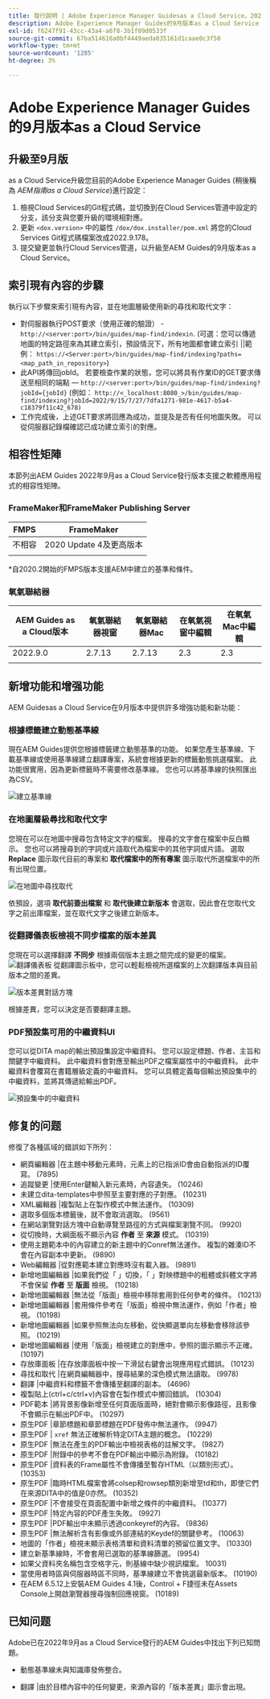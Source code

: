 ```yaml
---
title: 發行說明 | Adobe Experience Manager Guidesas a Cloud Service，2022年9月發行
description: Adobe Experience Manager Guides的9月版本as a Cloud Service
exl-id: f6247f91-43cc-43a4-a6f8-3b1f09d0533f
source-git-commit: 67ba514616a0bf4449aeda035161d1caae0c3f50
workflow-type: tm+mt
source-wordcount: '1285'
ht-degree: 3%

---
```


# Adobe Experience Manager Guides的9月版本as a Cloud Service

## 升級至9月版

as a Cloud Service升級您目前的Adobe Experience Manager Guides (稍後稱為 *AEM指南as a Cloud Service*)進行設定：
1. 檢視Cloud Services的Git程式碼，並切換到在Cloud Services管道中設定的分支，該分支與您要升級的環境相對應。
1. 更新 `<dox.version>` 中的屬性 `/dox/dox.installer/pom.xml` 將您的Cloud Services Git程式碼檔案改成2022.9.178。
1. 提交變更並執行Cloud Services管道，以升級至AEM Guides的9月版本as a Cloud Service。

## 索引現有內容的步驟

執行以下步驟來索引現有內容，並在地圖層級使用新的尋找和取代文字：
* 對伺服器執行POST要求（使用正確的驗證） - `http://<server:port>/bin/guides/map-find/indexin`.
(可選：您可以傳遞地圖的特定路徑來為其建立索引，預設情況下，所有地圖都會建立索引 ||範例：   `https://<Server:port>/bin/guides/map-find/indexing?paths=<map_path_in_repository>`)
* 此API將傳回jobId。 若要檢查作業的狀態，您可以將具有作業ID的GET要求傳送至相同的端點 —  `http://<server:port>/bin/guides/map-find/indexing?jobId={jobId}`
(例如： `http://<_localhost:8080_>/bin/guides/map-find/indexing?jobId=2022/9/15/7/27/7dfa1271-981e-4617-b5a4-c18379f11c42_678)`
* 工作完成後，上述GET要求將回應為成功，並提及是否有任何地圖失敗。 可以從伺服器記錄檔確認已成功建立索引的對應。


## 相容性矩陣

本節列出AEM Guides 2022年9月as a Cloud Service發行版本支援之軟體應用程式的相容性矩陣。

### FrameMaker和FrameMaker Publishing Server

| FMPS | FrameMaker |
| --- | --- |
| 不相容 | 2020 Update 4及更高版本 |
|  |  |

*自2020.2開始的FMPS版本支援AEM中建立的基準和條件。

### 氧氣聯結器

| AEM Guides as a Cloud版本 | 氧氣聯結器視窗 | 氧氣聯結器Mac | 在氧氣視窗中編輯 | 在氧氣Mac中編輯 |
| --- | --- | --- | --- | --- |
| 2022.9.0 | 2.7.13 | 2.7.13 | 2.3 | 2.3 |
|  |  |  |  |


## 新增功能和增强功能

AEM Guidesas a Cloud Service在9月版本中提供許多增強功能和新功能：


### 根據標籤建立動態基準線

現在AEM Guides提供您根據標籤建立動態基準的功能。 如果您產生基準線、下載基準線或使用基準線建立翻譯專案，系統會根據更新的標籤動態挑選檔案。 此功能很實用，因為更新標籤時不需要修改基準線。
您也可以將基準線的快照匯出為CSV。

![建立基準線](assets/dynamic-baseline.png)

### 在地圖層級尋找和取代文字

您現在可以在地圖中搜尋包含特定文字的檔案。 搜尋的文字會在檔案中反白顯示。 您也可以將搜尋到的字詞或片語取代為檔案中的其他字詞或片語。
選取 **Replace** 圖示取代目前的專案和 **取代檔案中的所有專案** 圖示取代所選檔案中的所有出現位置。

![在地圖中尋找取代](assets/map-find-replace.png)

依預設，選項 **取代前簽出檔案** 和 **取代後建立新版本** 會選取，因此會在您取代文字之前出庫檔案，並在取代文字之後建立新版本。

### 從翻譯儀表板檢視不同步檔案的版本差異

您現在可以選擇翻譯 **不同步** 根據兩個版本主題之間完成的變更的檔案。\
![翻譯儀表板](assets/translation-version-diff.png)
從翻譯圖示板中，您可以輕鬆檢視所選檔案的上次翻譯版本與目前版本之間的差異。

![版本差異對話方塊](assets/version-diff.png)

根據差異，您可以決定是否要翻譯主題。

### PDF預設集可用的中繼資料UI

您可以從DITA map的輸出預設集設定中繼資料。 您可以設定標題、作者、主旨和關鍵字中繼資料。 此中繼資料會對應至輸出PDF之檔案屬性中的中繼資料。
此中繼資料會覆寫在書籍層級定義的中繼資料。 您可以具體定義每個輸出預設集中的中繼資料，並將其傳遞給輸出PDF。

![預設集中的中繼資料](assets/preset-metadata.png)


## 修复的问题

修復了各種區域的錯誤如下所列：

* 網頁編輯器 |在主題中移動元素時，元素上的已指派ID會由自動指派的ID覆寫。 (7895)
* 追蹤變更 |使用Enter鍵輸入新元素時，內容遺失。 (10246)
* 未建立dita-templates中參照至主要對應的子對應。 (10231)
* XML編輯器 |複製貼上在製作模式中無法運作。 (10309)
* 選取多個版本標籤後，就不會取消選取。 (9561)
* 在網站瀏覽對話方塊中自動導覽至路徑的方式與檔案瀏覽不同。 (9920)
* 從切換時，大綱面板不顯示內容 **作者** 至 **來源** 模式。 (10319)
* 使用主題範本中的內容建立的新主題中的Conref無法運作。 複製的雜湊ID不會在內容副本中更新。 (9890)
* Web編輯器 |從對應範本建立對應時沒有載入器。 (9891)
* 新增地圖編輯器 |如果我們從「 」切換，「 」對映標題中的粗體或斜體文字將不會保留 **作者** 至 **版面** 檢視。 (10218)
* 新增地圖編輯器 |無法從「版面」檢視中移除套用到任何參考的條件。 (10213)
* 新增地圖編輯器 |套用條件參考在「版面」檢視中無法運作，例如「作者」檢視。 (10198)
* 新增地圖編輯器 |如果參照無法向左移動，從快顯選單向左移動會移除該參照。 (10219)
* 新增地圖編輯器 |使用「版面」檢視建立的對應中，參照的圖示顯示不正確。 (10197)
* 存放庫面板 |在存放庫面板中按一下滑鼠右鍵會出現應用程式錯誤。 (10123)
* 尋找和取代 |在網頁編輯器中，搜尋結果的深色模式無法讀取。 (9978)
* 翻譯 |中繼資料和標籤不會傳播至翻譯的副本。 (4696)
* 複製貼上(ctrl+c/ctrl+v)內容會在製作模式中擲回錯誤。 (10304)
* PDF範本 |將背景影像新增至任何頁面版面時，絕對會顯示影像路徑，且影像不會顯示在輸出PDF中。 (10297)
* 原生PDF |章節標題和章節標題在PDF發佈中無法運作。 (9947)
* 原生PDF | `xref` 無法正確解析特定DITA主題的概念。 (10229)
* 原生PDF |無法在產生的PDF輸出中檢視表格的註解文字。 (9827)
* 原生PDF |附錄中的參考不會在PDF輸出中顯示為附錄。 (10182)
* 原生PDF |資料表的Frame屬性不會傳播至暫存HTML（以類別形式）。 (10353)
* 原生PDF |臨時HTML檔案會將colsep和rowsep類別新增至td和th，即使它們在來源DITA中的值是0亦然。 (10352)
* 原生PDF |不會接受在頁面配置中新增之條件的中繼資料。 (10377)
* 原生PDF |特定內容的PDF產生失敗。 (9927)
* 原生PDF |PDF輸出中未顯示透過conkeyref的內容。 (9836)
* 原生PDF |無法解析含有影像或外部連結的Keydef的關鍵參考。 (10063)
* 地圖的「作者」檢視未顯示表格清單和資料清單的預留位置文字。 (10330)
* 建立新基準線時，不會套用已選取的基準線篩選。 (9954)
* 如果父資料夾名稱包含空格字元，則基線中缺少視訊檔案。 10031)
* 當使用者時區與伺服器時區不同時，基準線建立不會挑選最新版本。 (10190)
* 在AEM 6.5.12上安裝AEM Guides 4.1後，Control + F捷徑未在Assets Console上開啟瀏覽器搜尋強制回應視窗。 (10189)


## 已知问题

Adobe已在2022年9月as a Cloud Service發行的AEM Guides中找出下列已知問題。


* 動態基準線未與知識庫發佈整合。

* 翻譯 |由於目標內容中的任何變更，來源內容的「版本差異」圖示會出現。
